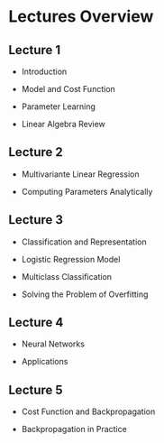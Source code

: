 # Lectures Overview

## Lecture 1

* Introduction

* Model and Cost Function

* Parameter Learning

* Linear Algebra Review

## Lecture 2

* Multivariante Linear Regression

* Computing Parameters Analytically

## Lecture 3

* Classification and Representation

* Logistic Regression Model

* Multiclass Classification

* Solving the Problem of Overfitting

## Lecture 4

* Neural Networks

* Applications


## Lecture 5

* Cost Function and Backpropagation

* Backpropagation in Practice
